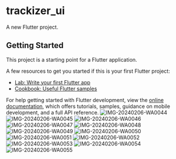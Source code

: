 # trackizer_ui

A new Flutter project.

## Getting Started

This project is a starting point for a Flutter application.

A few resources to get you started if this is your first Flutter project:

- [Lab: Write your first Flutter app](https://docs.flutter.dev/get-started/codelab)
- [Cookbook: Useful Flutter samples](https://docs.flutter.dev/cookbook)

For help getting started with Flutter development, view the
[online documentation](https://docs.flutter.dev/), which offers tutorials,
samples, guidance on mobile development, and a full API reference.
![IMG-20240206-WA0044](https://github.com/mohammed-2-5/Trackizer_App_ui/assets/69656704/699c3577-6552-43e1-abcf-b462996e0ad4)
![IMG-20240206-WA0045](https://github.com/mohammed-2-5/Trackizer_App_ui/assets/69656704/d7c36129-869d-45fb-95ea-168cd459c880)
![IMG-20240206-WA0046](https://github.com/mohammed-2-5/Trackizer_App_ui/assets/69656704/ce896b96-dd0b-4319-9c5e-7364cbd9ace3)
![IMG-20240206-WA0047](https://github.com/mohammed-2-5/Trackizer_App_ui/assets/69656704/a93375d3-be78-4324-9a21-6e2917ddb6bb)
![IMG-20240206-WA0048](https://github.com/mohammed-2-5/Trackizer_App_ui/assets/69656704/05cc6344-3763-45d1-875f-eab5405ae932)
![IMG-20240206-WA0049](https://github.com/mohammed-2-5/Trackizer_App_ui/assets/69656704/0fcc467f-ef04-4764-bca0-f4c7fd9d7183)
![IMG-20240206-WA0050](https://github.com/mohammed-2-5/Trackizer_App_ui/assets/69656704/3beccb24-ac55-48b7-bc12-08fa313d5b06)
![IMG-20240206-WA0051](https://github.com/mohammed-2-5/Trackizer_App_ui/assets/69656704/4489db96-8532-40b4-8f6c-c333d8df51fe)
![IMG-20240206-WA0052](https://github.com/mohammed-2-5/Trackizer_App_ui/assets/69656704/dd1c10d9-dc55-4e89-86b0-a8a8d9b3911b)
![IMG-20240206-WA0053](https://github.com/mohammed-2-5/Trackizer_App_ui/assets/69656704/8b82c3e8-7883-4063-abfc-630302b5dcb0)
![IMG-20240206-WA0054](https://github.com/mohammed-2-5/Trackizer_App_ui/assets/69656704/85881016-cc1f-4210-8977-7f18c93c151e)
![IMG-20240206-WA0055](https://github.com/mohammed-2-5/Trackizer_App_ui/assets/69656704/b643e8a4-5838-457e-b4f6-11636679a35e)
